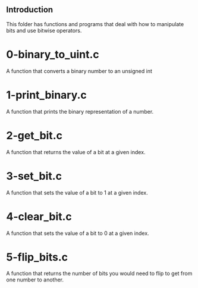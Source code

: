 ## Introduction

This folder has functions and programs that deal with how to manipulate bits
and use bitwise operators.

# 0-binary_to_uint.c

A function that converts a binary number to an unsigned int

# 1-print_binary.c

A function that prints the binary representation of a number.

# 2-get_bit.c

A function that returns the value of a bit at a given index.

# 3-set_bit.c

A function that sets the value of a bit to 1 at a given index.

# 4-clear_bit.c

A function that sets the value of a bit to 0  at a given index.

# 5-flip_bits.c

A function that returns the number of bits you would need to flip to get from
one number to another.
